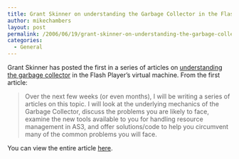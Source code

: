 ```yaml
---
title: Grant Skinner on understanding the Garbage Collector in the Flash Player
author: mikechambers
layout: post
permalink: /2006/06/19/grant-skinner-on-understanding-the-garbage-collector-in-the-flash-player/
categories:
  - General
---
```



Grant Skinner has posted the first in a series of articles on [understanding the garbage collector][1] in the Flash Player&#8217;s virtual machine. From the first article:

> Over the next few weeks (or even months), I will be writing a series of articles on this topic. I will look at the underlying mechanics of the Garbage Collector, discuss the problems you are likely to face, examine the new tools available to you for handling resource management in AS3, and offer solutions/code to help you circumvent many of the common problems you will face.

You can view the entire article [here][1].

 [1]: http://www.gskinner.com/blog/archives/2006/06/as3_resource_ma.html